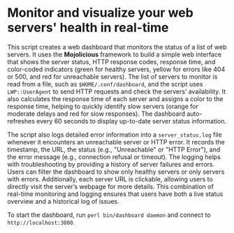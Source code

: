 # Monitor and visualize your web servers' health in real-time

This script creates a web dashboard that monitors the status of a list of web servers.
It uses the **Mojolicious** framework to build a simple web interface that shows the server status, HTTP response codes, response time, and color-coded indicators (green for healthy servers, yellow for errors like 404 or 500, and red for unreachable servers).
The list of servers to monitor is read from a file, such as `$HOME/.conf/dashboard`, and the script uses `LWP::UserAgent` to send HTTP requests and check the servers’ availability.
It also calculates the response time of each server and assigns a color to the response time, helping to quickly identify slow servers (orange for moderate delays and red for slow responses).
The dashboard auto-refreshes every 60 seconds to display up-to-date server status information.

The script also logs detailed error information into a `server_status.log` file whenever it encounters an unreachable server or HTTP error.
It records the timestamp, the URL, the status (e.g., "Unreachable" or "HTTP Error"), and the error message (e.g., connection refusal or timeout).
The logging helps with troubleshooting by providing a history of server failures and errors.
Users can filter the dashboard to show only healthy servers or only servers with errors.
Additionally, each server URL is clickable, allowing users to directly visit the server’s webpage for more details.
This combination of real-time monitoring and logging ensures that users have both a live status overview and a historical log of issues.

To start the dashboard, run `perl bin/dashboard daemon` and connect to `http://localhost:3000`.
